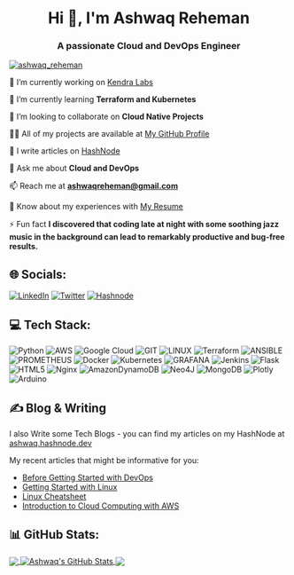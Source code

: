 <h1 align="center">Hi 👋, I'm Ashwaq Reheman</h1>
<h3 align="center">A passionate Cloud and DevOps Engineer</h3>

<p align="left"> <a href="https://twitter.com/ashwaq_reheman" target="blank"><img src="https://img.shields.io/twitter/follow/ashwaq_reheman?logo=twitter&style=for-the-badge" alt="ashwaq_reheman" /></a> </p>

 🔭 I’m currently working on [Kendra Labs](https://github.com/Kendralabs)

 🌱 I’m currently learning **Terraform and Kubernetes**

 👯 I’m looking to collaborate on **Cloud Native Projects**

 👨‍💻 All of my projects are available at [My GitHub Profile](https://github.com/ashwaq06)

 📝 I write articles on [HashNode](https://ashwaq.hashnode.dev/)

 💬 Ask me about **Cloud and DevOps**

 📫 Reach me at **ashwaqreheman@gmail.com**

 📄 Know about my experiences with  [My Resume](https://drive.google.com/file/d/16OWW6DUV8Z_6jWXBVcuHvnbDxqgEQ3xv/view?usp=sharing)

 ⚡ Fun fact **I discovered that coding late at night with some soothing jazz music in the background can lead to remarkably productive and bug-free results.**



## 🌐 Socials:
[![LinkedIn](https://img.shields.io/badge/LinkedIn-%230077B5.svg?logo=linkedin&logoColor=white)](https://linkedin.com/in/ashwaq-reheman-06) [![Twitter](https://img.shields.io/badge/Twitter-%231DA1F2.svg?logo=Twitter&logoColor=white)](https://twitter.com/AshwaQ_RehemaN) [![Hashnode](https://img.shields.io/badge/Hashnode-%230077B5.svg?logo=hashnode&logoColor=white)]([https.google.com](https://ashwaq.hashnode.dev/))

## 💻 Tech Stack:
![Python](https://img.shields.io/badge/python-3670A0?style=for-the-badge&logo=python&logoColor=ffdd54) ![AWS](https://img.shields.io/badge/AWS-%23FF9900.svg?style=for-the-badge&logo=amazon-aws&logoColor=white) 
![Google Cloud](https://img.shields.io/badge/GoogleCloud-%234285F4.svg?style=for-the-badge&logo=google-cloud&logoColor=white) ![GIT](https://img.shields.io/badge/Git-fc6d26?style=for-the-badge&logo=git&logoColor=white) ![LINUX](https://img.shields.io/badge/Linux-FCC624?style=for-the-badge&logo=linux&logoColor=black) ![Terraform](https://img.shields.io/badge/terraform-%235835CC.svg?style=for-the-badge&logo=terraform&logoColor=white) ![ANSIBLE](https://img.shields.io/badge/ansible-%231A1918.svg?style=for-the-badge&logo=ansible&logoColor=white) ![PROMETHEUS](https://img.shields.io/badge/prometheus-E6522C.svg?style=for-the-badge&logo=prometheus&logoColor=white&color=%23E6522C) ![Docker](https://img.shields.io/badge/docker-%230db7ed.svg?style=for-the-badge&logo=docker&logoColor=white) ![Kubernetes](https://img.shields.io/badge/kubernetes-%23326ce5.svg?style=for-the-badge&logo=kubernetes&logoColor=white) ![GRAFANA](https://img.shields.io/badge/grafana-F46800.svg?style=for-the-badge&logo=grafana&logoColor=white&color=%23F46800) ![Jenkins](https://img.shields.io/badge/jenkins-%232C5263.svg?style=for-the-badge&logo=jenkins&logoColor=white)  ![Flask](https://img.shields.io/badge/flask-%23000.svg?style=for-the-badge&logo=flask&logoColor=white)   ![HTML5](https://img.shields.io/badge/html5-%23E34F26.svg?style=for-the-badge&logo=html5&logoColor=white) ![Nginx](https://img.shields.io/badge/nginx-%23009639.svg?style=for-the-badge&logo=nginx&logoColor=white) ![AmazonDynamoDB](https://img.shields.io/badge/Amazon%20DynamoDB-4053D6?style=for-the-badge&logo=Amazon%20DynamoDB&logoColor=white) ![Neo4J](https://img.shields.io/badge/Neo4j-008CC1?style=for-the-badge&logo=neo4j&logoColor=white) ![MongoDB](https://img.shields.io/badge/MongoDB-%234ea94b.svg?style=for-the-badge&logo=mongodb&logoColor=white) ![Plotly](https://img.shields.io/badge/Plotly-%233F4F75.svg?style=for-the-badge&logo=plotly&logoColor=white) ![Arduino](https://img.shields.io/badge/-Arduino-00979D?style=for-the-badge&logo=Arduino&logoColor=white) 

## &#x270d; Blog & Writing

I also Write some Tech Blogs - you can find my articles on my HashNode at [ashwaq.hashnode.dev](https://ashwaq.hashnode.dev/)

My recent articles that might be informative for you:

<!-- BLOG-POST-LIST:START -->
- [Before Getting Started with DevOps](https://ashwaq.hashnode.dev/before-getting-started-with-devops)
- [Getting Started with Linux](https://ashwaq.hashnode.dev/getting-started-with-linux)
- [Linux Cheatsheet](https://ashwaq.hashnode.dev/linux-cheatsheet)
- [Introduction to Cloud Computing with AWS](https://ashwaq.hashnode.dev/an-introduction-to-cloud-computing)
<!-- BLOG-POST-LIST:END -->
## 📊 GitHub Stats:
<a href="https://github.com/ashwaq06/Ashwaq06">
  <img align="center" src="https://github-readme-stats.vercel.app/api/top-langs/?username=ashwaq06&title_color=ffffff&text_color=c9cacc&icon_color=2bbc8a&bg_color=1d1f21&langs_count=3" />
</a>
<a href="https://github.com/ashwaq06/Ashwaq06">
  <img align="center" src="https://github-readme-stats.vercel.app/api?username=ashwaq06&show_icons=true&line_height=27&count_private=true&title_color=ffffff&text_color=c9cacc&icon_color=2bbc8a&bg_color=1d1f21" alt="Ashwaq's GitHub Stats" />
</a>
<a href="https://github.com/ashwaq06/Cloud-native-monitoring-app">
  <img align="center" src="https://github-readme-stats.vercel.app/api/pin/?username=ashwaq06&repo=Cloud-native-monitoring-app&title_color=ffffff&text_color=c9cacc&icon_color=2bbc8a&bg_color=1d1f21" />
</a>




